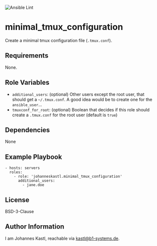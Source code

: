 ![Ansible Lint](https://github.com/johanneskastl/ansible-role-minimal_tmux_configuration/workflows/Ansible%20Lint/badge.svg)

minimal_tmux_configuration
=========

Create a minimal tmux configuration file (`.tmux.conf`).

Requirements
------------

None.

Role Variables
--------------

- `additional_users`: (optional) Other users except the root user, that should
  get a `~/.tmux.conf`. A good idea would be to create one for the
  `ansible_user`...
- `tmuxconf_for_root`: (optional) Boolean that decides if this role should
  create a `.tmux.conf` for the root user (default is `true`)


Dependencies
------------

None

Example Playbook
----------------

    - hosts: servers
      roles:
        - role: 'johanneskastl.minimal_tmux_configuration'
          additional_users:
            - jane.doe

License
-------

BSD-3-Clause

Author Information
------------------

I am Johannes Kastl, reachable via kastl@b1-systems.de.
